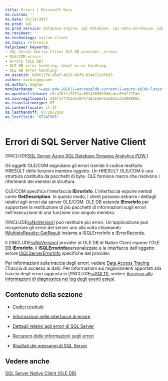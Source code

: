 ```yaml
---
title: Errori | Microsoft Docs
ms.custom: ''
ms.date: 03/14/2017
ms.prod: sql
ms.prod_service: database-engine, sql-database, sql-data-warehouse, pdw
ms.reviewer: ''
ms.technology: native-client
ms.topic: reference
helpviewer_keywords:
- SQL Server Native Client OLE DB provider, errors
- OLE/COM errors
- errors [OLE DB]
- OLE DB error handling, about error handling
- OLE DB error handling
ms.assetid: bd0612f4-96ef-4919-b0f9-b5447210fe93
author: markingmyname
ms.author: maghan
monikerRange: '>=aps-pdw-2016||=azuresqldb-current||=azure-sqldw-latest||>=sql-server-2016||=sqlallproducts-allversions||>=sql-server-linux-2017||=azuresqldb-mi-current'
ms.openlocfilehash: e5ca78ffe7971ac8524309633d8edee59d2f274d
ms.sourcegitcommit: 216f377451e53874718ae1645a2611cdb198808a
ms.translationtype: MT
ms.contentlocale: it-IT
ms.lasthandoff: 07/28/2020
ms.locfileid: "87247965"
---
```

# <a name="sql-server-native-client-errors"></a>Errori di SQL Server Native Client
[!INCLUDE[SQL Server Azure SQL Database Synapse Analytics PDW ](../../includes/applies-to-version/sql-asdb-asdbmi-asa-pdw.md)]

  Gli oggetti OLE/COM segnalano gli errori tramite il codice restituito HRESULT delle funzioni membro oggetto. Un HRESULT OLE/COM è una struttura costituita da pacchetti di byte. OLE fornisce macro che risolvono i riferimenti dei membri di struttura.  
  
 OLE/COM specifica l'interfaccia **IErrorInfo**. L'interfaccia espone metodi come **GetDescription**. In questo modo, i client possono estrarre i dettagli relativi agli errori dai server OLE/COM. OLE DB estende **IErrorInfo** per supportare la restituzione di più pacchetti di informazioni sugli errori nell'esecuzione di una funzione con singolo membro.  
  
 [!INCLUDE[ssNoVersion](../../includes/ssnoversion-md.md)] può restituire più errori. Un'applicazione può recuperare gli errori del server uno alla volta chiamando [IMultipleResults::GetResult](https://go.microsoft.com/fwlink/?LinkId=129630) insieme a ISQLErrorInfo e IErrorRecords.  
  
 Il [!INCLUDE[ssNoVersion](../../includes/ssnoversion-md.md)] provider di OLE DB di Native Client espone l'OLE DB **IErrorInfo**, il **ISQLErrorInfo**personalizzato e le interfacce dell'oggetto errore [ISQLServerErrorInfo](https://msdn.microsoft.com/library/a8323b5c-686a-4235-a8d2-bda43617b3a1) specifiche del provider.  
  
 Per informazioni sulla traccia degli errori, vedere [Data Access Tracing](https://go.microsoft.com/fwlink/?LinkId=125805) (Traccia di accesso ai dati). Per informazioni sui miglioramenti apportati alla traccia degli errori aggiunta in [!INCLUDE[ssSQL11](../../includes/sssql11-md.md)], vedere [Accesso alle informazioni di diagnostica nel log degli eventi estesi](../../relational-databases/native-client/features/accessing-diagnostic-information-in-the-extended-events-log.md).  
  
## <a name="in-this-section"></a>Contenuto della sezione  
  
-   [Codici restituiti](../../relational-databases/native-client-ole-db-errors/return-codes.md)  
  
-   [Informazioni nelle interfacce di errore](../../relational-databases/native-client-ole-db-errors/information-in-error-interfaces.md)  
  
-   [Dettagli relativi agli errori di SQL Server](../../relational-databases/native-client-ole-db-errors/sql-server-error-detail.md)  
  
-   [Recupero delle informazioni sugli errori](../../relational-databases/native-client-ole-db-errors/retrieving-error-information.md)  
  
-   [Risultati dei messaggi di SQL Server](../../relational-databases/native-client-ole-db-errors/sql-server-message-results.md)  
  
## <a name="see-also"></a>Vedere anche  
 [SQL Server Native Client &#40;OLE DB&#41;](../../relational-databases/native-client/ole-db/sql-server-native-client-ole-db.md)  
  
  
